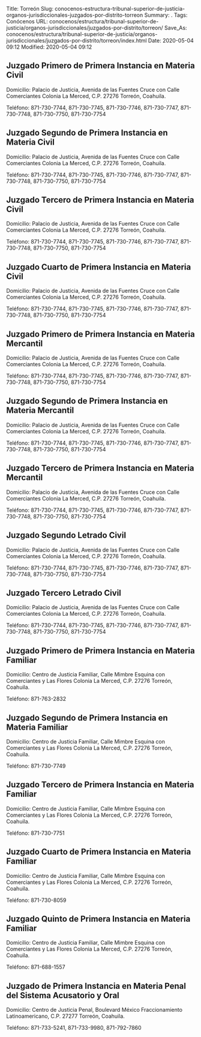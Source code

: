 Title: Torreón
Slug: conocenos-estructura-tribunal-superior-de-justicia-organos-jurisdiccionales-juzgados-por-distrito-torreon
Summary: .
Tags: Conócenos
URL: conocenos/estructura/tribunal-superior-de-justicia/organos-jurisdiccionales/juzgados-por-distrito/torreon/
Save_As: conocenos/estructura/tribunal-superior-de-justicia/organos-jurisdiccionales/juzgados-por-distrito/torreon/index.html
Date: 2020-05-04 09:12
Modified: 2020-05-04 09:12



## Juzgado Primero de Primera Instancia en Materia Civil

Domicilio: Palacio de Justicia, Avenida de las Fuentes Cruce con Calle Comerciantes Colonia La Merced,
C.P. 27276 Torreón, Coahuila.

Teléfono: 871-730-7744, 871-730-7745, 871-730-7746, 871-730-7747, 871-730-7748, 871-730-7750, 871-730-7754

## Juzgado Segundo de Primera Instancia en Materia Civil

Domicilio: Palacio de Justicia, Avenida de las Fuentes Cruce con Calle Comerciantes Colonia La Merced,
C.P. 27276 Torreón, Coahuila.

Teléfono: 871-730-7744, 871-730-7745, 871-730-7746, 871-730-7747, 871-730-7748, 871-730-7750, 871-730-7754

## Juzgado Tercero de Primera Instancia en Materia Civil

Domicilio: Palacio de Justicia, Avenida de las Fuentes Cruce con Calle Comerciantes Colonia La Merced,
C.P. 27276 Torreón, Coahuila.

Teléfono: 871-730-7744, 871-730-7745, 871-730-7746, 871-730-7747, 871-730-7748, 871-730-7750, 871-730-7754

## Juzgado Cuarto de Primera Instancia en Materia Civil

Domicilio: Palacio de Justicia, Avenida de las Fuentes Cruce con Calle Comerciantes Colonia La Merced,
C.P. 27276 Torreón, Coahuila.

Teléfono: 871-730-7744, 871-730-7745, 871-730-7746, 871-730-7747, 871-730-7748, 871-730-7750, 871-730-7754

## Juzgado Primero de Primera Instancia en Materia Mercantil

Domicilio: Palacio de Justicia, Avenida de las Fuentes Cruce con Calle Comerciantes Colonia La Merced,
C.P. 27276 Torreón, Coahuila.

Teléfono: 871-730-7744, 871-730-7745, 871-730-7746, 871-730-7747, 871-730-7748, 871-730-7750, 871-730-7754

## Juzgado Segundo de Primera Instancia en Materia Mercantil

Domicilio: Palacio de Justicia, Avenida de las Fuentes Cruce con Calle Comerciantes Colonia La Merced,
C.P. 27276 Torreón, Coahuila.

Teléfono: 871-730-7744, 871-730-7745, 871-730-7746, 871-730-7747, 871-730-7748, 871-730-7750, 871-730-7754

## Juzgado Tercero de Primera Instancia en Materia Mercantil

Domicilio: Palacio de Justicia, Avenida de las Fuentes Cruce con Calle Comerciantes Colonia La Merced,
C.P. 27276 Torreón, Coahuila.

Teléfono: 871-730-7744, 871-730-7745, 871-730-7746, 871-730-7747, 871-730-7748, 871-730-7750, 871-730-7754

## Juzgado Segundo Letrado Civil

Domicilio: Palacio de Justicia, Avenida de las Fuentes Cruce con Calle Comerciantes Colonia La Merced,
C.P. 27276 Torreón, Coahuila.

Teléfono: 871-730-7744, 871-730-7745, 871-730-7746, 871-730-7747, 871-730-7748, 871-730-7750, 871-730-7754

## Juzgado Tercero Letrado Civil

Domicilio: Palacio de Justicia, Avenida de las Fuentes Cruce con Calle Comerciantes Colonia La Merced,
C.P. 27276 Torreón, Coahuila.

Teléfono: 871-730-7744, 871-730-7745, 871-730-7746, 871-730-7747, 871-730-7748, 871-730-7750, 871-730-7754

## Juzgado Primero de Primera Instancia en Materia Familiar

Domicilio: Centro de Justicia Familiar, Calle Mimbre Esquina con Comerciantes y Las Flores Colonia La Merced,
C.P. 27276 Torreón, Coahuila.

Teléfono: 871-763-2832

## Juzgado Segundo de Primera Instancia en Materia Familiar

Domicilio: Centro de Justicia Familiar, Calle Mimbre Esquina con Comerciantes y Las Flores Colonia La Merced,
C.P. 27276 Torreón, Coahuila.

Teléfono: 871-730-7749

## Juzgado Tercero de Primera Instancia en Materia Familiar

Domicilio: Centro de Justicia Familiar, Calle Mimbre Esquina con Comerciantes y Las Flores Colonia La Merced,
C.P. 27276 Torreón, Coahuila.

Teléfono: 871-730-7751

## Juzgado Cuarto de Primera Instancia en Materia Familiar

Domicilio: Centro de Justicia Familiar, Calle Mimbre Esquina con Comerciantes y Las Flores Colonia La Merced,
C.P. 27276 Torreón, Coahuila.

Teléfono: 871-730-8059

## Juzgado Quinto de Primera Instancia en Materia Familiar

Domicilio: Centro de Justicia Familiar, Calle Mimbre Esquina con Comerciantes y Las Flores Colonia La Merced,
C.P. 27276 Torreón, Coahuila.

Teléfono: 871-688-1557

## Juzgado de Primera Instancia en Materia Penal del Sistema Acusatorio y Oral

Domicilio: Centro de Justicia Penal, Boulevard México Fraccionamiento Latinoamericano,
C.P. 27277 Torreón, Coahuila.

Teléfono: 871-733-5241, 871-733-9980, 871-792-7860



